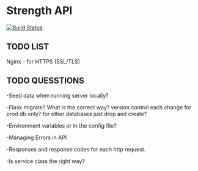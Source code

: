 # Strength API
[![Build Status](https://travis-ci.com/SeanBE/strength-api.svg?token=YwoffpzcxpVgFc4sk6nY&branch=master)](https://travis-ci.com/SeanBE/strength-api)


## TODO LIST
Nginx - for HTTPS (SSL/TLS)

## TODO QUESSTIONS  

-Seed data when running server locally?

-Flask migrate? What is the correct way? version control each change for prod db only?
for other databases just drop and create?

-Environment variables or in the config file?

-Managing Errors in API

-Responses and response codes for each http request.

-Is service class the right way?
